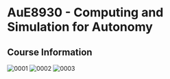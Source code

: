 <h1>AuE8930 - Computing and Simulation for Autonomy</h1>
<h2>Course Information</h2>

![0001](https://user-images.githubusercontent.com/83747696/160185073-2c8639c5-4d2b-4a3f-8076-143d1ee8a6eb.jpg)
![0002](https://user-images.githubusercontent.com/83747696/160185075-7da601c4-3da7-437b-8512-15b3c1febf0d.jpg)
![0003](https://user-images.githubusercontent.com/83747696/160185077-084520ce-6881-42fa-9429-0028079efbcd.jpg)

